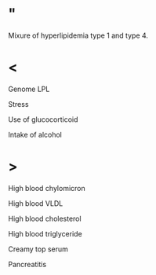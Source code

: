 # "

Mixure of hyperlipidemia type 1 and type 4.

# <

Genome LPL

Stress

Use of glucocorticoid

Intake of alcohol

# >

High blood chylomicron

High blood VLDL

High blood cholesterol

High blood triglyceride

Creamy top serum

Pancreatitis
